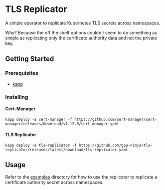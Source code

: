 # TLS Replicator

A simple operator to replicate Kubernetes TLS secrets across namespaces.

Why? Because the off the shelf options couldn't seem to do something as simple as replicating only the certificate authority data and not the private key.

## Getting Started

### Prerequisites

* [kapp](https://carvel.dev/kapp/)

### Installing

#### Cert-Manager

```shell
kapp deploy -a cert-manager -f https://github.com/cert-manager/cert-manager/releases/download/v1.12.0/cert-manager.yaml
```

#### TLS Replicator

```shell
kapp deploy -a tls-replicator -f https://github.com/gpu-ninja/tls-replicator/releases/latest/download/tls-replicator.yaml
```

## Usage

Refer to the [examples](./examples) directory for how to use the replicator to replicate a certificate authority secret across namespaces.
